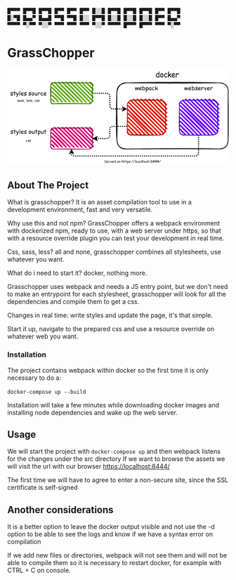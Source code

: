 ```

█▀▀▀ █▀▀█ █▀▀█ █▀▀ █▀▀ █▀▀ █░░█ █▀▀█ █▀▀█ █▀▀█ █▀▀ █▀▀█ 
█░▀█ █▄▄▀ █▄▄█ ▀▀█ ▀▀█ █░░ █▀▀█ █░░█ █░░█ █░░█ █▀▀ █▄▄▀ 
▀▀▀▀ ▀░▀▀ ▀░░▀ ▀▀▀ ▀▀▀ ▀▀▀ ▀░░▀ ▀▀▀▀ █▀▀▀ █▀▀▀ ▀▀▀ ▀░▀▀
```
# GrassChopper

![](grasschopper.png)

## About The Project

What is grasschopper? It is an asset compilation tool to use in a development environment, fast and very versatile.

Why use this and not npm? GrassChopper offers a webpack environment with dockerized npm, ready to use, with a web server under https, so that with a resource override plugin you can test your development in real time.

Css, sass, less? all and none, grasschopper combines all stylesheets, use whatever you want.

What do i need to start it? docker, nothing more.

Grasschopper uses webpack and needs a JS entry point, but we don't need to make an entrypoint for each stylesheet, grasschopper will look for all the dependencies and compile them to get a css.

Changes in real time: write styles and update the page, it's that simple.

Start it up, navigate to the prepared css and use a resource override on whatever web you want.

### Installation

The project contains webpack within docker so the first time it is only necessary to do a:

```docker-compose up --build```

Installation will take a few minutes while downloading docker images and installing node dependencies and wake up the web server.

## Usage

We will start the project with ```docker-compose up``` and then webpack listens for the changes under the src directory
If we want to browse the assets we will visit the url with our browser [https://localhost:8444/](https://localhost:8444/)

The first time we will have to agree to enter a non-secure site, since the SSL certificate is self-signed

## Another considerations

It is a better option to leave the docker output visible and not use the -d option to be able to see the logs and know if we have a syntax error on compilation

If we add new files or directories, webpack will not see them and will not be able to compile them so it is necessary to restart docker, for example with CTRL + C on console.
